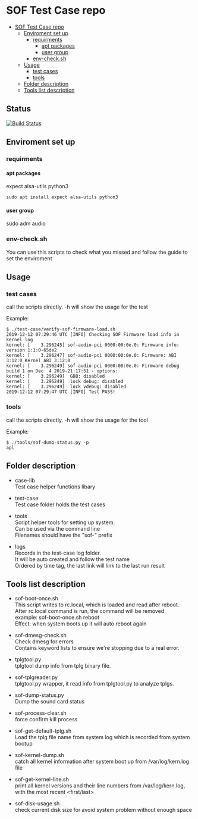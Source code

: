 # SOF Test Case repo
- [SOF Test Case repo](#sof-test-case-repo)
  - [Enviroment set up](#enviroment-set-up)
    - [requirments](#requirments)
      - [apt packages](#apt-packages)
      - [user group](#user-group)
    - [env-check.sh](#env-checksh)
  - [Usage](#usage)
    - [test cases](#test-cases)
    - [tools](#tools)
  - [Folder description](#folder-description)
  - [Tools list description](#tools-list-description)

## Status
[![Build Status](https://travis-ci.org/thesofproject/sof-test.svg?branch=master)](https://travis-ci.org/thesofproject/sof-test)

## Enviroment set up
### requirments
#### apt packages
expect alsa-utils python3
```
sudo apt install expect alsa-utils python3
```
#### user group
sudo adm audio

### env-check.sh
You can use this scripts to check what you missed and follow the guide to set the enviroment

## Usage
### test cases
call the scripts directly.
-h will show the usage for the test

Example:
```
$ ./test-case/verify-sof-firmware-load.sh
2019-12-12 07:29:46 UTC [INFO] Checking SOF Firmware load info in kernel log
kernel: [    3.296245] sof-audio-pci 0000:00:0e.0: Firmware info: version 1:1:0-65de2
kernel: [    3.296247] sof-audio-pci 0000:00:0e.0: Firmware: ABI 3:12:0 Kernel ABI 3:12:0
kernel: [    3.296249] sof-audio-pci 0000:00:0e.0: Firmware debug build 1 on Dec  4 2019-21:17:51 - options:
kernel: [    3.296249]  GDB: disabled
kernel: [    3.296249]  lock debug: disabled
kernel: [    3.296249]  lock vdebug: disabled
2019-12-12 07:29:47 UTC [INFO] Test PASS!
```

### tools
call the scripts directly.
-h will show the usage for the tool

Example:
```
$ ./tools/sof-dump-status.py -p
apl
```

## Folder description
* case-lib
<br> Test case helper functions libary

* test-case
<br> Test case folder holds the test cases

* tools
<br> Script helper tools for setting up system.
<br> Can be used via the command line
<br> Filenames should have the "sof-" prefix

* logs
<br> Records in the test-case log folder.
<br> It will be auto created and follow the test name
<br> Ordered by time tag, the last link will link to the last run result

## Tools list description

* sof-boot-once.sh
<br> This script writes to rc.local, which is loaded and read after reboot.
<br> After rc.local command is run, the command will be removed.
<br> example: sof-boot-once.sh reboot
<br> Effect: when system boots up it will auto reboot again

* sof-dmesg-check.sh
<br> Check dmesg for errors
<br> Contains keyword lists to ensure we're stopping due to a real error.

* tplgtool.py
<br> tplgtool dump info from tplg binary file.

* sof-tplgreader.py
<br> tplgtool.py wrapper, it read info from tplgtool.py to analyze tplgs.

* sof-dump-status.py
<br> Dump the sound card status

* sof-process-clear.sh
<br> force confirm kill process

* sof-get-default-tplg.sh
<br> Load the tplg file name from system log which is recorded from system bootup

* sof-kernel-dump.sh
<br> catch all kernel information after system boot up from /var/log/kern.log file

* sof-get-kernel-line.sh
<br> print all kernel versions and their line numbers from /var/log/kern.log, with the most recent <first/last>

* sof-disk-usage.sh
<br> check current disk size for avoid system problem without enough space

